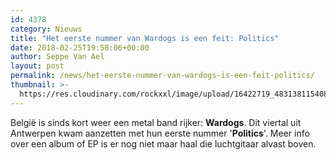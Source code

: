 ```yaml
---
id: 4378
category: Nieuws
title: "Het eerste nummer van Wardogs is een feit: Politics"
date: 2018-02-25T19:58:06+00:00
author: Seppe Van Ael
layout: post
permalink: /news/het-eerste-nummer-van-wardogs-is-een-feit-politics/
thumbnail: >-
  https://res.cloudinary.com/rockxxl/image/upload/16422719_483138115408701_8043331093721908053_o.jpg
---
```

België is sinds kort weer een metal band rijker: **Wardogs**. Dit viertal uit Antwerpen kwam aanzetten met hun eerste nummer '**Politics**'. Meer info over een album of EP is er nog niet maar haal die luchtgitaar alvast boven.
